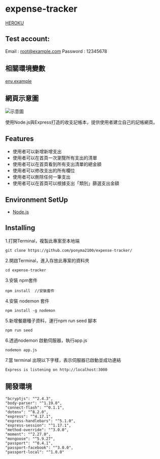 # expense-tracker
[HEROKU](https://peaceful-spire-26752.herokuapp.com/ "title text!")

## Test account:

Email	: root@example.com
Password : 12345678

## 相關環境變數
[env.example](https://github.com/ponyma2100/expense-tracker/blob/master/.env.example "title text!")

## 網頁示意圖

![示意圖](https://i.imgur.com/tbmVug6.png)

使用Node.js與Express打造的收支記帳本，提供使用者建立自己的記帳網頁。

## Features

 - 使用者可以新增新增支出
 - 使用者可以在首頁一次瀏覽所有支出的清單
 - 使用者可以在首頁看到所有支出清單的總金額
 - 使用者可以修改支出的所有欄位
 - 使用者可以刪除任何一筆支出
 - 使用者可以在首頁可以根據支出「類別」篩選支出金額

## Environment SetUp

 - [Node.js](https://nodejs.org/en/ "title text!")
 
## Installing 

1.打開Terminal，複製此專案至本地端

```
git clone https://github.com/ponyma2100/expense-tracker/
```

2.開啟Terminal，進入存放此專案的資料夾

```
cd expense-tracker
```

3.安裝 npm套件

```
npm install  //安裝套件
```

4.安裝 nodemon 套件

```
npm install -g nodemon
```

5.新增餐廳種子資料，運行npm run seed 腳本

```
npm run seed
```

6.透過nodemon 啟動伺服器，執行app.js

```
nodemon app.js
```

7.當 terminal 出現以下字樣，表示伺服器已啟動並成功連結

```
Express is listening on http://localhost:3000
```

## 開發環境

    "bcryptjs": "^2.4.3",
    "body-parser": "^1.19.0",
    "connect-flash": "^0.1.1",
    "dotenv": "^8.2.0",
    "express": "^4.17.1",
    "express-handlebars": "^5.1.0",
    "express-session": "^1.17.1",
    "method-override": "^3.0.0",
    "moment": "^2.27.0",
    "mongoose": "^5.9.27",
    "passport": "^0.4.1",
    "passport-facebook": "^3.0.0",
    "passport-local": "^1.0.0"
